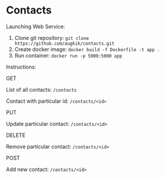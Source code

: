 # Contacts

Launching Web Service:

1. Clone git repository:
```git clone https://github.com/augkik/contacts.git```
2. Create docker image:
```docker build -f Dockerfile -t app .```
3. Run container:
```docker run -p 5000:5000 app```

Instructions:

GET 

List of all contacts:
```/contacts```

Contact with particular id:
```/contacts/<id>```

PUT

Update particular contact: ```/contacts/<id>```

DELETE

Remove particular contact: ```/contacts/<id>```

POST

Add new contact: ```/contacts/<id>```
